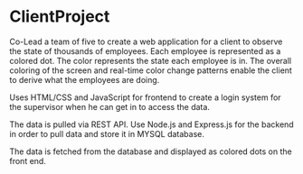 # ClientProject
Co-Lead a team of five to create a web application for a client to observe the state of thousands of employees.
Each employee is represented as a colored dot. The color represents the state each employee is in.
The overall coloring of the screen and real-time color change patterns enable the client to derive what the employees are doing.

Uses HTML/CSS and JavaScript for frontend to create a login system for the supervisor when he can get in to access the data.

The data is pulled via REST API.
Use Node.js and Express.js for the backend in order to pull data and store it in MYSQL database.

The data is fetched from the database and displayed as colored dots on the front end.
